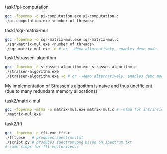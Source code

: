 task1/pi-computation
```bash
gcc -fopenmp -o pi-computation.exe pi-computation.c
./pi-computation.exe <number of threads>
```

task1/sqr-matrix-mul
```bash
gcc -fopenmp -o sqr-matrix-mul.exe sqr-matrix-mul.c
./sqr-matrix-mul.exe <number of threads>
./sqr-matrix-mul.exe -d # or --demo alternatively, enables demo mode
```

task1/strassen-algorithm
```bash
gcc -fopenmp -o strassen-algorithm.exe strassen-algorithm.c
./strassen-algorithm.exe
./strassen-algorithm.exe -d # or --demo alternatively, enables demo mode
```
My implementation of Strassen's algorithm is naive and thus unefficient (due to many redundant memory allocations)

task2/matrix-mul
```bash
gcc -fopenmp -mfma -o matrix-mul.exe matrix-mul.c # -mfma for intrinsics
./matrix-mul.exe
```

task2/fft
```bash
gcc -fopenmp -o fft.exe fft.c
./fft.exe   # produces spectrum.txt
./script.py # produces spectrum.png based on spectrum.txt
# same steps for fft-vectorized.c
```